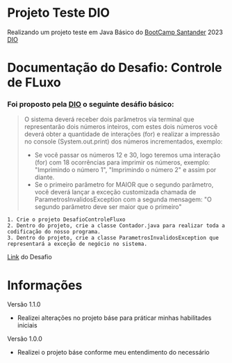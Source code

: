 
# Projeto Teste DIO

Realizando um projeto teste em Java Básico do [BootCamp Santander](https://web.dio.me/track/santander-bootcamp-2023-fullstack-java-angular) 2023 [DIO](https://dio.me)


# Documentação do Desafio: Controle de FLuxo

### Foi proposto pela [DIO](https://dio.me) o seguinte desáfio básico:

> O sistema deverá receber dois parâmetros via terminal que representarão dois números inteiros, com estes dois números você deverá obter a quantidade de interações (for) e realizar a impressão no console (System.out.print) dos números incrementados, exemplo:
>- Se você passar os números 12 e 30, logo teremos uma interação (for) com 18 ocorrências para imprimir os números, exemplo: "Imprimindo o número 1", "Imprimindo o número 2" e assim por diante.
>- Se o primeiro parâmetro for MAIOR que o segundo parâmetro, você deverá lançar a exceção customizada chamada de ParametrosInvalidosException com a segunda mensagem: "O segundo parâmetro deve ser maior que o primeiro"

    1. Crie o projeto DesafioControleFluxo
    2. Dentro do projeto, crie a classe Contador.java para realizar toda a codificação do nosso programa.
    3. Dentro do projeto, crie a classe ParametrosInvalidosException que representará a exceção de negócio no sistema.


[Link](https://github.com/digitalinnovationone/trilha-java-basico/tree/main/desafios/controle-fluxo) do Desafio

# Informações
Versão 1.1.0
- Realizei alterações no projeto báse para práticar minhas habilitades iniciais

Versão 1.0.0
- Realizei o projeto báse conforme meu entendimento do necessário
